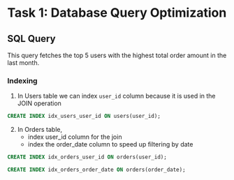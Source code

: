 # Task 1: Database Query Optimization

## SQL Query
This query fetches the top 5 users with the highest total order amount in the last month.

### Indexing

1. In Users table we can index `user_id` column because it is used in the JOIN operation

```sql
CREATE INDEX idx_users_user_id ON users(user_id);

```
2. In Orders table, 
    - index user_id column for the join
    - index the order_date column to speed up filtering by date

```sql 
CREATE INDEX idx_orders_user_id ON orders(user_id);

CREATE INDEX idx_orders_order_date ON orders(order_date);


```